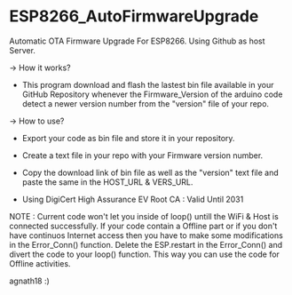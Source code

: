 # ESP8266_AutoFirmwareUpgrade
Automatic OTA Firmware Upgrade For ESP8266.
Using Github as host Server.

-> How it works?

* This program download and flash the lastest bin file available in your GitHub Repository whenever the Firmware_Version of the arduino code detect a newer version number from the "version" file of your repo.

-> How to use?

* Export your code as bin file and store it in your repository.
* Create a text file in your repo with your Firmware version number.
* Copy the download link of bin file as well as the "version" text file and paste the same in the HOST_URL & VERS_URL.


* Using DigiCert High Assurance EV Root CA : Valid Until 2031

NOTE : 
Current code won't let you inside of loop() untill the WiFi & Host is connected successfully.
If your code contain a Offline part or if you don't have continuos Internet access then you have to make some modifications in the Error_Conn() function.
Delete the ESP.restart in the Error_Conn() and divert the code to your loop() function.
This way you can use the code for Offline activities.


  agnath18 :) 
